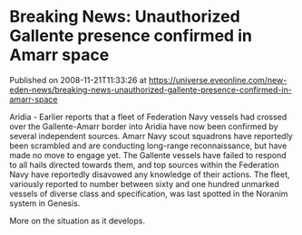 # Breaking News: Unauthorized Gallente presence confirmed in Amarr space
Published on 2008-11-21T11:33:26 at https://universe.eveonline.com/new-eden-news/breaking-news-unauthorized-gallente-presence-confirmed-in-amarr-space

Aridia - Earlier reports that a fleet of Federation Navy vessels had crossed over the Gallente-Amarr border into Aridia have now been confirmed by several independent sources. Amarr Navy scout squadrons have reportedly been scrambled and are conducting long-range reconnaissance, but have made no move to engage yet. The Gallente vessels have failed to respond to all hails directed towards them, and top sources within the Federation Navy have reportedly disavowed any knowledge of their actions. The fleet, variously reported to number between sixty and one hundred unmarked vessels of diverse class and specification, was last spotted in the Noranim system in Genesis.

More on the situation as it develops.
